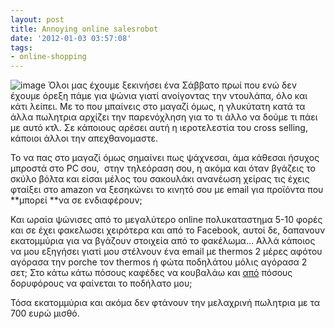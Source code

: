 ```yaml
---
layout: post
title: Annoying online salesrobot
date: '2012-01-03 03:57:08'
tags:
- online-shopping
---
```



![image](https://res.cloudinary.com/dhi3dnnhc/image/upload/v1474488355/wpid-amazon1_cdalgw.jpg "amazon.jpeg")
Όλοι μας έχουμε ξεκινήσει ένα Σάββατο πρωί που ενώ δεν έχουμε όρεξη πάμε για ψώνια γιατί ανοίγοντας την ντουλάπα, όλο και κάτι λείπει. Με το που μπαίνεις στο μαγαζί όμως, η γλυκύτατη κατά τα άλλα πωλητρια αρχίζει την παρενόχληση για το τι άλλο να δούμε τι πάει με αυτό κτλ. Σε κάποιους αρέσει αυτή η ιεροτελεστία του cross selling,  κάποιοι άλλοι την απεχθανομαστε.

Το να πας στο μαγαζί όμως σημαίνει πως ψάχνεσαι, άμα κάθεσαι ήσυχος μπροστά στο PC σου,  στην τηλεόραση σου, η ακόμα και όταν βγάζεις το σκύλο βόλτα και είσαι μέλος του σακουλάκι ανανέωση χείρας τις έχεις φταίξει στο amazon να ξεσηκώνει το κινητό σου με email για προϊόντα που **μπορεί **να σε ενδιαφέρουν;

Και ωραία ψώνισες από το μεγαλύτερο online πολυκαταστημα 5-10 φορές και σε έχει φακελωσει χειρότερα και από το Facebook, αυτοί δε<span style="text-decoration: underline;">,</span> δαπανουν εκατομμύρια για να βγάζουν στοιχεία από το φακέλωμα… Αλλά κάποιος να μου εξηγήσει γιατί μου στέλνουν ένα email με thermos 2 μέρες αφότου αγόρασα την porche τον thermos ή φώτα ποδηλάτου μόλις αγόρασα 2 σετ; Στο κάτω κάτω πόσους καφέδες να κουβαλάω και <span style="text-decoration: underline;">από</span> πόσους δορυφόρους να φαίνεται το ποδήλατο μου;

Τόσα εκατομμύρια και ακόμα δεν φτάνουν την μελαχρινή πωλητρια με τα 700 ευρώ μισθό.


